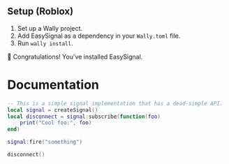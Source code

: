 ## Setup (Roblox)
1. Set up a Wally project.
2. Add EasySignal as a dependency in your `Wally.toml` file.
3. Run `wally install`.

🎉 Congratulations! You've installed EasySignal.

# Documentation

```lua
-- This is a simple signal implementation that has a dead-simple API.
local signal = createSignal()
local disconnect = signal:subscribe(function(foo)
    print("Cool foo:", foo)
end)

signal:fire("something")

disconnect()
```